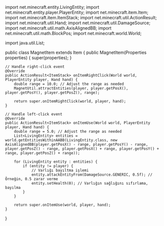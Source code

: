 import net.minecraft.entity.LivingEntity;
import net.minecraft.entity.player.PlayerEntity;
import net.minecraft.item.Item;
import net.minecraft.item.ItemStack;
import net.minecraft.util.ActionResult;
import net.minecraft.util.Hand;
import net.minecraft.util.DamageSource;
import net.minecraft.util.math.AxisAlignedBB;
import net.minecraft.util.math.BlockPos;
import net.minecraft.world.World;

import java.util.List;

public class MagnetItem extends Item {
    public MagnetItem(Properties properties) {
        super(properties);
    }

    // Handle right-click event
    @Override
    public ActionResult<ItemStack> onItemRightClick(World world, PlayerEntity player, Hand hand) {
        double range = 10.0; // Adjust the range as needed
        MagnetUtil.attractEntities(player, player.getPosX(), player.getPosY(), player.getPosZ(), range);
        
        return super.onItemRightClick(world, player, hand);
    }

    // Handle left-click event
    @Override
    public ActionResult<ItemStack> onItemUse(World world, PlayerEntity player, Hand hand) {
        double range = 5.0; // Adjust the range as needed
        List<LivingEntity> entities = world.getEntitiesWithinAABB(LivingEntity.class, new AxisAlignedBB(player.getPosX() - range, player.getPosY() - range, player.getPosZ() - range, player.getPosX() + range, player.getPosY() + range, player.getPosZ() + range));
        
        for (LivingEntity entity : entities) {
            if (entity != player) {
                // Varlığı bayıltma işlemi
                entity.attackEntityFrom(DamageSource.GENERIC, 0.5f); // Örneğin, 0.5 zarar verme
                entity.setHealth(0); // Varlığın sağlığını sıfırlama, bayılma
            }
        }
        
        return super.onItemUse(world, player, hand);
    }
}
